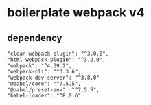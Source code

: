 # boilerplate webpack v4

## dependency
    "clean-webpack-plugin": "^3.0.0",
    "html-webpack-plugin": "^3.2.0",
    "webpack": "^4.39.2",
    "webpack-cli": "^3.3.6",
    "webpack-dev-server": "^3.8.0"
    "@babel/core": "^7.5.5",
    "@babel/preset-env": "^7.5.5",
    "babel-loader": "^8.0.6"
